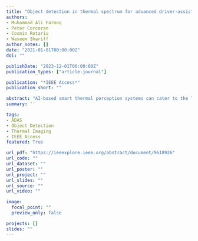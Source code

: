 ```yaml
---
title: "Object detection in thermal spectrum for advanced driver-assistance systems (ADAS)"
authors:
- Muhammad Ali Farooq
- Peter Corcoran
- Cosmin Rotariu
- Waseem Shariff
author_notes: []
date: "2021-01-01T00:00:00Z"
doi: ""

publishDate: "2023-12-01T00:00:00Z"
publication_types: ["article-journal"]

publication: "*IEEE Access*"
publication_short: ""

abstract: "AI-based smart thermal perception systems can cater to the limitations of conventional imaging sensors by providing a more reliable data source in low-lighting conditions and adverse weather conditions. This research evaluates and modifies the state-of-the-art object detection and classifier framework for thermal vision with seven key object classes in order to provide superior thermal sensing and scene understanding input for advanced driver-assistance systems (ADAS). The networks are trained on public datasets and is validated on test data with three different test approaches which include test-time augmentation, test-time with no augmentation, and test-time with model ensembling. Additionally, a new model ensemble-based inference engine is proposed, and its efficacy is tested on locally gathered novel test data comprising of 20K thermal frames captured with an uncooled LWIR prototype thermal camera in challenging weather and environmental scenarios. The performance analysis of trained models is investigated by computing precision, recall, and mean average precision scores (mAP). Furthermore, the smaller network variant of thermal-YOLO architecture is optimized using TensorRT inference accelerator, which is then deployed on GPU and resource-constrained edge hardware Nvidia Jetson Nano. This is implemented to explicitly reduce the inference time on GPU as well as on Nvidia Jetson Nano to evaluate the feasibility for added real-time onboard installations."
summary: ''

tags:
- ADAS
- Object Detection
- Thermal Imaging
- IEEE Access
featured: True

url_pdf: "https://ieeexplore.ieee.org/abstract/document/9618926"
url_code: ""
url_dataset: ""
url_poster: ""
url_project: ""
url_slides: ""
url_source: ""
url_video: ""

image:
  focal_point: ""
  preview_only: false

projects: []
slides: ""
---
```


